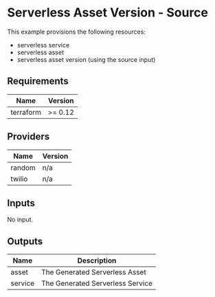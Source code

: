 # Serverless Asset Version - Source

This example provisions the following resources:

- serverless service
- serverless asset
- serverless asset version (using the source input)

## Requirements

| Name      | Version |
| --------- | ------- |
| terraform | >= 0.12 |

## Providers

| Name   | Version |
| ------ | ------- |
| random | n/a     |
| twilio | n/a     |

## Inputs

No input.

## Outputs

| Name    | Description                      |
| ------- | -------------------------------- |
| asset   | The Generated Serverless Asset   |
| service | The Generated Serverless Service |
